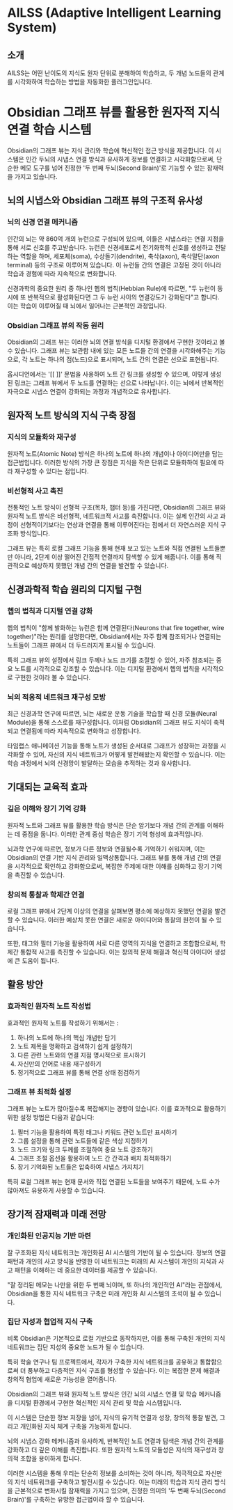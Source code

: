 # AILSS (Adaptive Intelligent Learning System)

## 소개

AILSS는 어떤 난이도의 지식도 원자 단위로 분해하여 학습하고, 두 개념 노드들의 관계를 시각화하여 학습하는 방법을 자동화한 플러그인입니다.

# Obsidian 그래프 뷰를 활용한 원자적 지식 연결 학습 시스템

Obsidian의 그래프 뷰는 지식 관리와 학습에 혁신적인 접근 방식을 제공합니다. 이 시스템은 인간 두뇌의 시냅스 연결 방식과 유사하게 정보를 연결하고 시각화함으로써, 단순한 메모 도구를 넘어 진정한 '두 번째 두뇌(Second Brain)'로 기능할 수 있는 잠재력을 가지고 있습니다.

## 뇌의 시냅스와 Obsidian 그래프 뷰의 구조적 유사성

### 뇌의 신경 연결 메커니즘

인간의 뇌는 약 860억 개의 뉴런으로 구성되어 있으며, 이들은 시냅스라는 연결 지점을 통해 서로 신호를 주고받습니다. 뉴런은 신경세포로서 전기화학적 신호를 생성하고 전달하는 역할을 하며, 세포체(soma), 수상돌기(dendrite), 축삭(axon), 축삭말단(axon terminal) 등의 구조로 이루어져 있습니다. 이 뉴런들 간의 연결은 고정된 것이 아니라 학습과 경험에 따라 지속적으로 변화합니다.

신경과학의 중요한 원리 중 하나인 헵의 법칙(Hebbian Rule)에 따르면, "두 뉴런이 동시에 또 반복적으로 활성화된다면 그 두 뉴런 사이의 연결강도가 강화된다"고 합니다. 이는 학습이 이루어질 때 뇌에서 일어나는 근본적인 과정입니다.

### Obsidian 그래프 뷰의 작동 원리

Obsidian의 그래프 뷰는 이러한 뇌의 연결 방식을 디지털 환경에서 구현한 것이라고 볼 수 있습니다. 그래프 뷰는 보관함 내에 있는 모든 노트들 간의 연결을 시각화해주는 기능으로, 각 노트는 하나의 점(노드)으로 표시되며, 노트 간의 연결은 선으로 표현됩니다. 

옵시디언에서는 '[[  ]]' 문법을 사용하여 노트 간 링크를 생성할 수 있으며, 이렇게 생성된 링크는 그래프 뷰에서 두 노드를 연결하는 선으로 나타납니다. 이는 뇌에서 반복적인 자극으로 시냅스 연결이 강화되는 과정과 개념적으로 유사합니다.

## 원자적 노트 방식의 지식 구축 장점

### 지식의 모듈화와 재구성

원자적 노트(Atomic Note) 방식은 하나의 노트에 하나의 개념이나 아이디어만을 담는 접근법입니다. 이러한 방식의 가장 큰 장점은 지식을 작은 단위로 모듈화하여 필요에 따라 재구성할 수 있다는 점입니다. 

### 비선형적 사고 촉진

전통적인 노트 방식이 선형적 구조(목차, 챕터 등)를 가진다면, Obsidian의 그래프 뷰와 원자적 노트 방식은 비선형적, 네트워크적 사고를 촉진합니다. 이는 실제 인간의 사고 과정이 선형적이기보다는 연상과 연결을 통해 이루어진다는 점에서 더 자연스러운 지식 구조화 방식입니다.

그래프 뷰는 특히 로컬 그래프 기능을 통해 현재 보고 있는 노트와 직접 연결된 노트들뿐만 아니라, 2단계 이상 떨어진 간접적 연결까지 탐색할 수 있게 해줍니다. 이를 통해 직관적으로 예상하지 못했던 개념 간의 연결을 발견할 수 있습니다.

## 신경과학적 학습 원리의 디지털 구현

### 헵의 법칙과 디지털 연결 강화

헵의 법칙이 "함께 발화하는 뉴런은 함께 연결된다(Neurons that fire together, wire together)"라는 원리를 설명한다면, Obsidian에서는 자주 함께 참조되거나 연결되는 노트들이 그래프 뷰에서 더 두드러지게 표시될 수 있습니다. 

특히 그래프 뷰의 설정에서 링크 두께나 노드 크기를 조절할 수 있어, 자주 참조되는 중요 노트를 시각적으로 강조할 수 있습니다. 이는 디지털 환경에서 헵의 법칙을 시각적으로 구현한 것이라 볼 수 있습니다.

### 뇌의 적응적 네트워크 재구성 모방

최근 신경과학 연구에 따르면, 뇌는 새로운 운동 기술을 학습할 때 신경 모듈(Neural Module)을 통해 스스로를 재구성합니다. 이처럼 Obsidian의 그래프 뷰도 지식이 축적되고 연결됨에 따라 지속적으로 변화하고 성장합니다.

타임랩스 애니메이션 기능을 통해 노트가 생성된 순서대로 그래프가 성장하는 과정을 시각화할 수 있어, 자신의 지식 네트워크가 어떻게 발전해왔는지 확인할 수 있습니다. 이는 학습 과정에서 뇌의 신경망이 발달하는 모습을 추적하는 것과 유사합니다.

## 기대되는 교육적 효과

### 깊은 이해와 장기 기억 강화

원자적 노트와 그래프 뷰를 활용한 학습 방식은 단순 암기보다 개념 간의 관계를 이해하는 데 중점을 둡니다. 이러한 관계 중심 학습은 장기 기억 형성에 효과적입니다.

뇌과학 연구에 따르면, 정보가 다른 정보와 연결될수록 기억하기 쉬워지며, 이는 Obsidian의 연결 기반 지식 관리와 일맥상통합니다. 그래프 뷰를 통해 개념 간의 연결을 시각적으로 확인하고 강화함으로써, 복잡한 주제에 대한 이해를 심화하고 장기 기억을 촉진할 수 있습니다.

### 창의적 통찰과 학제간 연결

로컬 그래프 뷰에서 2단계 이상의 연결을 살펴보면 평소에 예상하지 못했던 연결을 발견할 수 있습니다. 이러한 예상치 못한 연결은 새로운 아이디어와 통찰의 원천이 될 수 있습니다.

또한, 태그와 필터 기능을 활용하여 서로 다른 영역의 지식을 연결하고 조합함으로써, 학제간 통합적 사고를 촉진할 수 있습니다. 이는 창의적 문제 해결과 혁신적 아이디어 생성에 큰 도움이 됩니다.

## 활용 방안

### 효과적인 원자적 노트 작성법

효과적인 원자적 노트를 작성하기 위해서는 :

1. 하나의 노트에 하나의 핵심 개념만 담기
2. 노트 제목을 명확하고 검색하기 쉽게 설정하기
3. 다른 관련 노트와의 연결 지점 명시적으로 표시하기
4. 자신만의 언어로 내용 재구성하기
5. 정기적으로 그래프 뷰를 통해 연결 상태 점검하기

### 그래프 뷰 최적화 설정

그래프 뷰는 노트가 많아질수록 복잡해지는 경향이 있습니다. 이를 효과적으로 활용하기 위한 설정 방법은 다음과 같습니다:

1. 필터 기능을 활용하여 특정 태그나 키워드 관련 노트만 표시하기
2. 그룹 설정을 통해 관련 노트들에 같은 색상 지정하기
3. 노드 크기와 링크 두께를 조절하여 중요 노트 강조하기
4. 그래프 조절 옵션을 활용하여 노드 간 간격과 배치 최적화하기
5. 장기 기억화된 노트들은 압축하여 시냅스 가지치기

특히 로컬 그래프 뷰는 현재 문서와 직접 연결된 노트들을 보여주기 때문에, 노트 수가 많아져도 유용하게 사용할 수 있습니다.

## 장기적 잠재력과 미래 전망

### 개인화된 인공지능 기반 마련

잘 구조화된 지식 네트워크는 개인화된 AI 시스템의 기반이 될 수 있습니다. 정보의 연결 패턴과 개인의 사고 방식을 반영한 이 네트워크는 미래의 AI 시스템이 개인의 지식과 사고 패턴을 이해하는 데 중요한 데이터를 제공할 수 있습니다.

"잘 정리된 메모는 나만을 위한 두 번째 뇌이며, 또 하나의 개인적인 AI"라는 관점에서, Obsidian을 통한 지식 네트워크 구축은 미래 개인화 AI 시스템의 초석이 될 수 있습니다.

### 집단 지성과 협업적 지식 구축

비록 Obsidian은 기본적으로 로컬 기반으로 동작하지만, 이를 통해 구축된 개인의 지식 네트워크는 집단 지성의 중요한 노드가 될 수 있습니다. 

특히 학술 연구나 팀 프로젝트에서, 각자가 구축한 지식 네트워크를 공유하고 통합함으로써 더 풍부하고 다층적인 지식 구조를 형성할 수 있습니다. 이는 복잡한 문제 해결과 창의적 협업에 새로운 가능성을 열어줍니다.

Obsidian의 그래프 뷰와 원자적 노트 방식은 인간 뇌의 시냅스 연결 및 학습 메커니즘을 디지털 환경에서 구현한 혁신적인 지식 관리 및 학습 시스템입니다. 

이 시스템은 단순한 정보 저장을 넘어, 지식의 유기적 연결과 성장, 창의적 통찰 발견, 그리고 개인화된 지식 체계 구축을 가능하게 합니다.

뇌의 시냅스 강화 메커니즘과 유사하게, 반복적인 노트 연결과 탐색은 개념 간의 관계를 강화하고 더 깊은 이해를 촉진합니다. 또한 원자적 노트의 모듈성은 지식의 재구성과 창의적 조합을 용이하게 합니다.

이러한 시스템을 통해 우리는 단순히 정보를 소비하는 것이 아니라, 적극적으로 자신만의 지식 네트워크를 구축하고 발전시킬 수 있습니다. 이는 미래의 학습과 지식 관리 방식을 근본적으로 변화시킬 잠재력을 가지고 있으며, 진정한 의미의 '두 번째 두뇌(Second Brain)'를 구축하는 유망한 접근법이라 할 수 있습니다.
